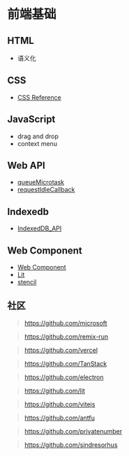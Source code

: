# 前端基础

## HTML

- 语义化

## CSS

- [CSS Reference](https://developer.mozilla.org/en-US/docs/Web/CSS/Reference)

## JavaScript

- drag and drop
- context menu

## Web API

- [queueMicrotask](https://developer.mozilla.org/en-US/docs/Web/API/queueMicrotask)
- [requestIdleCallback](https://developer.mozilla.org/en-US/docs/Web/API/Window/requestIdleCallback)

## Indexedb

- [IndexedDB_API](https://developer.mozilla.org/zh-CN/docs/Web/API/IndexedDB_API)

## Web Component

- [Web Component](https://developer.mozilla.org/zh-CN/docs/Web/API/Web_components)
- [Lit](https://github.com/vitest-dev/vitest/tree/main/examples)
- [stencil](https://github.com/ionic-team/stencil)

## 社区

> https://github.com/microsoft

> https://github.com/remix-run

> https://github.com/vercel

> https://github.com/TanStack

> https://github.com/electron

> https://github.com/lit

> https://github.com/vitejs

> https://github.com/antfu

> https://github.com/privatenumber

> https://github.com/sindresorhus